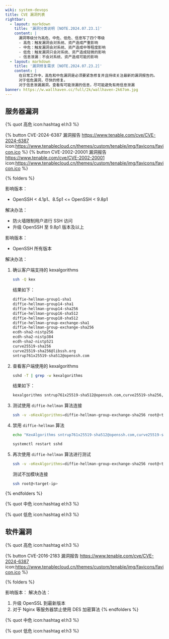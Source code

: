 ```yaml
---
wiki: system-devops
title: CVE 漏洞列表
rightbar:
  - layout: markdown
    title: '漏洞分类说明 [NOTE.2024.07.23.1]'
    content: |
      漏洞等级分为高危、中危、低危、信息写了四个等级
      - 高危：触发漏洞会对系统、资产造成严重影响
      - 中危：触发漏洞会对系统、资产造成中等程度影响
      - 低危：触发漏洞只会对系统、资产造成轻微的影响
      - 信息泄漏：不会对系统、资产造成可能的影响
  - layout: markdown
    title: '漏洞修复需求 [NOTE.2024.07.23.2]'
    content: |
      在日常工作中，高危和中危漏洞是必须要紧急修复并且持续关注最新的漏洞报告的。
      对于低危漏洞，尽快的修复。
      对于信息泄漏漏洞，查看有可能泄漏的信息，尽可能避免有用信息泄漏
banner: https://w.wallhaven.cc/full/2k/wallhaven-2k67om.jpg
---
```


## 服务器漏洞

{% quot 高危 icon:hashtag el:h3 %}

{% button CVE-2024-6387&nbsp;漏洞报告 https://www.tenable.com/cve/CVE-2024-6387 icon:https://www.tenablecloud.cn/themes/custom/tenable/img/favicons/favicon.ico %}&nbsp;{% button CVE-2002-20001&nbsp;漏洞报告 https://www.tenable.com/cve/CVE-2002-20001 icon:https://www.tenablecloud.cn/themes/custom/tenable/img/favicons/favicon.ico %}

{% folders %}
<!-- folder CVE-2024-6387 -->
影响版本：
  - OpenSSH < 4.1p1、8.5p1 <= OpenSSH < 9.8p1

解决办法：
  - 防火墙限制用户进行 SSH 访问
  - 升级 OpenSSH 至 9.8p1 版本及以上

<!-- folder CVE-2002-20001 -->
影响版本：
  - OpenSSH 所有版本

解决办法：

1. 确认客户端支持的 kexalgorithms
    
    ```bash
    ssh -Q kex
    ```

    结果如下：

    ```bash
    diffie-hellman-group1-sha1
    diffie-hellman-group14-sha1
    diffie-hellman-group14-sha256
    diffie-hellman-group16-sha512
    diffie-hellman-group18-sha512
    diffie-hellman-group-exchange-sha1
    diffie-hellman-group-exchange-sha256
    ecdh-sha2-nistp256
    ecdh-sha2-nistp384
    ecdh-sha2-nistp521
    curve25519-sha256
    curve25519-sha256@libssh.org
    sntrup761x25519-sha512@openssh.com
    ```

2. 查看客户端使用的 kexalgorithms

    ```bash
    sshd -T | grep -w kexalgorithms
    ```

    结果如下：

    ```bash
    kexalgorithms sntrup761x25519-sha512@openssh.com,curve25519-sha256,curve25519-sha256@libssh.org,ecdh-sha2-nistp256,ecdh-sha2-nistp384,ecdh-sha2-nistp521,diffie-hellman-group-exchange-sha256,diffie-hellman-group16-sha512,diffie-hellman-group18-sha512,diffie-hellman-group14-sha256
    ```

3. 测试使用 `diffie-hellman` 算法连接

    ```bash
    ssh -v -oKexAlgorithms=diffie-hellman-group-exchange-sha256 root@<target-ip>
    ```

4. 禁用 `diffie-hellman` 算法

    ```bash
    echo "KexAlgorithms sntrup761x25519-sha512@openssh.com,curve25519-sha256,curve25519-sha256@libssh.org,ecdh-sha2-nistp256,ecdh-sha2-nistp384,ecdh-sha2-nistp521" >> /etc/ssh/sshd_config
   
    systemctl restart sshd
    ```

5. 再次使用 `diffie-hellman` 算法进行测试

    ```bash
    ssh -v -oKexAlgorithms=diffie-hellman-group-exchange-sha256 root@<target-ip>
    ```

    测试不加模块连接

    ```bash
    ssh root@<target-ip>
    ```

{% endfolders %}

{% quot 中危 icon:hashtag el:h3 %}

{% quot 低危 icon:hashtag el:h3 %}

## 软件漏洞

{% quot 高危 icon:hashtag el:h3 %}

{% button CVE-2016-2183&nbsp;漏洞报告 https://www.tenable.com/cve/CVE-2024-6387 icon:https://www.tenablecloud.cn/themes/custom/tenable/img/favicons/favicon.ico %}

{% folders %}
<!-- folder CVE-2016-2183 -->
影响版本：
解决办法：
  1. 升级 OpenSSL 到最新版本
  2. 对于 Nginx 等服务器禁止使用 DES 加密算法
{% endfolders %}

{% quot 中危 icon:hashtag el:h3 %}

{% quot 低危 icon:hashtag el:h3 %}

